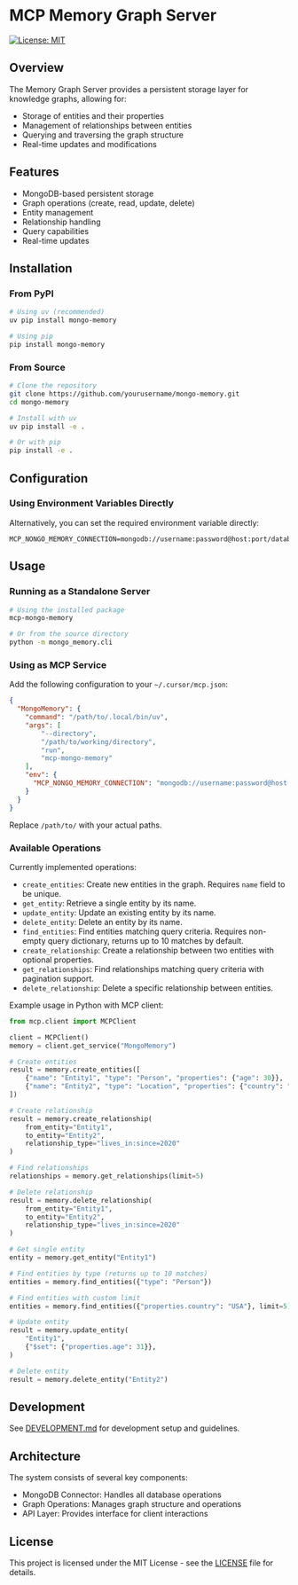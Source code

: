 # MCP Memory Graph Server

[//]: # ([![PyPI version]&#40;https://badge.fury.io/py/mongo-memory.svg&#41;]&#40;https://badge.fury.io/py/mongo-memory&#41;)
[//]: # ([![Python Version]&#40;https://img.shields.io/pypi/pyversions/mongo-memory.svg&#41;]&#40;https://pypi.org/project/mongo-memory/&#41;)
[![License: MIT](https://img.shields.io/badge/License-MIT-yellow.svg)](https://opensource.org/licenses/MIT)

## Overview

The Memory Graph Server provides a persistent storage layer for knowledge graphs, allowing for:
- Storage of entities and their properties
- Management of relationships between entities
- Querying and traversing the graph structure
- Real-time updates and modifications

## Features

- MongoDB-based persistent storage
- Graph operations (create, read, update, delete)
- Entity management
- Relationship handling
- Query capabilities
- Real-time updates

## Installation

### From PyPI

```bash
# Using uv (recommended)
uv pip install mongo-memory

# Using pip
pip install mongo-memory
```

### From Source

```bash
# Clone the repository
git clone https://github.com/yourusername/mongo-memory.git
cd mongo-memory

# Install with uv
uv pip install -e .

# Or with pip
pip install -e .
```

## Configuration
### Using Environment Variables Directly

Alternatively, you can set the required environment variable directly:
```
MCP_NONGO_MEMORY_CONNECTION=mongodb://username:password@host:port/database
```

## Usage

### Running as a Standalone Server

```bash
# Using the installed package
mcp-mongo-memory

# Or from the source directory
python -m mongo_memory.cli
```

### Using as MCP Service

Add the following configuration to your `~/.cursor/mcp.json`:

```json
{
  "MongoMemory": {
    "command": "/path/to/.local/bin/uv",
    "args": [
        "--directory",
        "/path/to/working/directory",
        "run",
        "mcp-mongo-memory"
    ],
    "env": {
      "MCP_NONGO_MEMORY_CONNECTION": "mongodb://username:password@host:port/database"
    }
  }
}
```

Replace `/path/to/` with your actual paths.

### Available Operations

Currently implemented operations:
- `create_entities`: Create new entities in the graph. Requires `name` field to be unique.
- `get_entity`: Retrieve a single entity by its name.
- `update_entity`: Update an existing entity by its name.
- `delete_entity`: Delete an entity by its name.
- `find_entities`: Find entities matching query criteria. Requires non-empty query dictionary, returns up to 10 matches by default.
- `create_relationship`: Create a relationship between two entities with optional properties.
- `get_relationships`: Find relationships matching query criteria with pagination support.
- `delete_relationship`: Delete a specific relationship between entities.

Example usage in Python with MCP client:
```python
from mcp.client import MCPClient

client = MCPClient()
memory = client.get_service("MongoMemory")

# Create entities
result = memory.create_entities([
    {"name": "Entity1", "type": "Person", "properties": {"age": 30}},
    {"name": "Entity2", "type": "Location", "properties": {"country": "USA"}}
])

# Create relationship
result = memory.create_relationship(
    from_entity="Entity1",
    to_entity="Entity2",
    relationship_type="lives_in:since=2020"
)

# Find relationships
relationships = memory.get_relationships(limit=5)

# Delete relationship
result = memory.delete_relationship(
    from_entity="Entity1",
    to_entity="Entity2",
    relationship_type="lives_in:since=2020"
)

# Get single entity
entity = memory.get_entity("Entity1")

# Find entities by type (returns up to 10 matches)
entities = memory.find_entities({"type": "Person"})

# Find entities with custom limit
entities = memory.find_entities({"properties.country": "USA"}, limit=5)

# Update entity
result = memory.update_entity(
    "Entity1",
    {"$set": {"properties.age": 31}},
)

# Delete entity
result = memory.delete_entity("Entity2")
```

## Development

See [DEVELOPMENT.md](DEVELOPMENT.md) for development setup and guidelines.

## Architecture

The system consists of several key components:
- MongoDB Connector: Handles all database operations
- Graph Operations: Manages graph structure and operations
- API Layer: Provides interface for client interactions

## License

This project is licensed under the MIT License - see the [LICENSE](LICENSE) file for details.